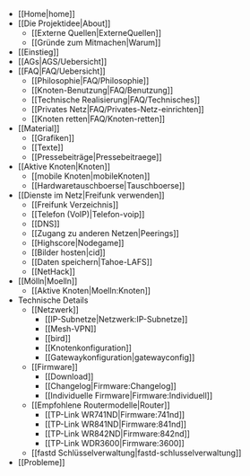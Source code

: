  * [[Home|home]]
 * [[Die Projektidee|About]]
   * [[Externe Quellen|ExterneQuellen]]
   * [[Gründe zum Mitmachen|Warum]]
 * [[Einstieg]]
 * [[AGs|AGS/Uebersicht]]
 * [[FAQ|FAQ/Uebersicht]]
   * [[Philosophie|FAQ/Philosophie]]
   * [[Knoten-Benutzung|FAQ/Benutzung]]
   * [[Technische Realisierung|FAQ/Technisches]]
   * [[Privates Netz|FAQ/Privates-Netz-einrichten]]
   * [[Knoten retten|FAQ/Knoten-retten]]
 * [[Material]]
   * [[Grafiken]]
   * [[Texte]]
   * [[Pressebeiträge|Pressebeitraege]]
 * [[Aktive Knoten|Knoten]]
   * [[mobile Knoten|mobileKnoten]]
   * [[Hardwaretauschboerse|Tauschboerse]]
 * [[Dienste im Netz|Freifunk verwenden]]
   * [[Freifunk Verzeichnis]]
   * [[Telefon (VoIP)|Telefon-voip]]
   * [[DNS]]
   * [[Zugang zu anderen Netzen|Peerings]]
   * [[Highscore|Nodegame]]
   * [[Bilder hosten|cid]]
   * [[Daten speichern|Tahoe-LAFS]]
   * [[NetHack]]
 * [[Mölln|Moelln]]
   * [[Aktive Knoten|Moelln:Knoten]]
 * Technische Details
   * [[Netzwerk]]
     * [[IP-Subnetze|Netzwerk:IP-Subnetze]]
     * [[Mesh-VPN]]
     * [[bird]]
     * [[Knotenkonfiguration]]
     * [[Gatewaykonfiguration|gatewayconfig]]
   * [[Firmware]]
     * [[Download]]
     * [[Changelog|Firmware:Changelog]]
     * [[Individuelle Firmware|Firmware:Individuell]]
   * [[Empfohlene Routermodelle|Router]]
     * [[TP-Link WR741ND|Firmware:741nd]]
     * [[TP-Link WR841ND|Firmware:841nd]]
     * [[TP-Link WR842ND|Firmware:842nd]]
     * [[TP-Link WDR3600|Firmware:3600]]
   * [[fastd Schlüsselverwaltung|fastd-schlusselverwaltung]]
 * [[Probleme]]
